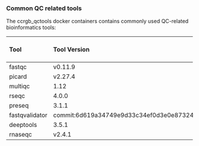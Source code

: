 ### Common QC related tools

The ccrgb_qctools docker containers contains commonly used QC-related bioinformatics tools:


| Tool      | Tool Version | Min. Docker Version    |
| :---        |    :----    |         :--- |
| fastqc      | v0.11.9       | v1.0  |
| picard   | v2.27.4       | v1.0     |
| multiqc   | 1.12       | v1.1     |
| rseqc |   4.0.0   | v1.2  |
| preseq    | 3.1.1 | v1.3  |
| fastqvalidator    |  commit:6d619a34749e9d33c34ef0d3e0e87324ca77f320  | v1.4  |
| deeptools | 3.5.1 | v1.5  |
| rnaseqc | v2.4.1 | v1.6  |

